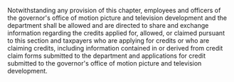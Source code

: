 Notwithstanding any provision of this chapter, employees and officers of the governor's office of motion picture and television development and the department shall be allowed and are directed to share and exchange information regarding the credits applied for, allowed, or claimed pursuant to this section and taxpayers who are applying for credits or who are claiming credits, including information contained in or derived from credit claim forms submitted to the department and applications for credit submitted to the governor's office of motion picture and television development.
